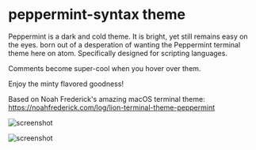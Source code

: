 # peppermint-syntax theme

Peppermint is a dark and cold theme. It is bright, yet still remains easy on the eyes.
born out of a desperation of wanting the Peppermint terminal theme here on atom.
Specifically designed for scripting languages.


Comments become super-cool when you hover over them.


Enjoy the minty flavored goodness!

Based on Noah Frederick's amazing macOS terminal theme: https://noahfrederick.com/log/lion-terminal-theme-peppermint

![screenshot](https://raw.github.com/eshanmind/peppermint-syntax/master/peppermint-screenshot2.png)

![screenshot](https://raw.github.com/eshanmind/peppermint-syntax/master/peppermint-screenshot-js.png)
